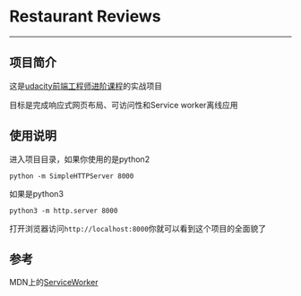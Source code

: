 # Restaurant Reviews
---
## 项目简介
这是[udacity前端工程师进阶课程](https://cn.udacity.com/fend)的实战项目

目标是完成响应式网页布局、可访问性和Service worker离线应用
## 使用说明
进入项目目录，如果你使用的是python2
```
python -m SimpleHTTPServer 8000
```
如果是python3
```
python3 -m http.server 8000
```
打开浏览器访问`http://localhost:8000`你就可以看到这个项目的全面貌了

## 参考
MDN上的[ServiceWorker](https://developer.mozilla.org/zh-CN/docs/Web/API/ServiceWorker)


